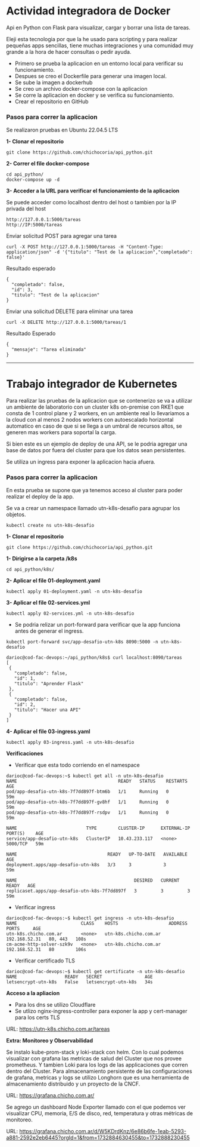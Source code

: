 # Actividad integradora de Docker
Api en Python con Flask para visualizar, cargar y borrar una lista de tareas.

Eleji esta tecnologia por que la he usado para scripting y para realizar pequeñas apps sencillas, tiene muchas integraciones  y una comunidad muy grande a la hora de hacer consultas o pedir ayuda.

* Primero se prueba la aplicacion en un entorno local para verificar su funcionamiento.
* Despues se creo el Dockerfile para generar una imagen local.
* Se sube la imagen a dockerhub
* Se creo un archivo docker-compose con la aplicacion
* Se corre la aplicacion en docker y se verifica su funcionamiento.
* Crear el repositorio en GitHub

### Pasos para correr la aplicacion
Se realizaron pruebas en  Ubuntu 22.04.5 LTS

**1- Clonar el repositorio**
```
git clone https://github.com/chichocoria/api_python.git
```

**2- Correr el file docker-compose**
```
cd api_python/
docker-compose up -d
```

**3- Acceder a la URL para verificar el funcionamiento de la aplicacion**

Se puede acceder como localhost dentro del host o tambien por la IP privada del host

```
http://127.0.0.1:5000/tareas
http://IP:5000/tareas
```

Enviar solicitud POST para agregar una tarea
```
curl -X POST http://127.0.0.1:5000/tareas -H "Content-Type: application/json" -d '{"titulo": "Test de la aplicacion","completado": false}'
```

Resultado esperado
```
{
  "completado": false,
  "id": 3,
  "titulo": "Test de la aplicacion"
}
```

Enviar una solicitud DELETE para eliminar una tarea
```
curl -X DELETE http://127.0.0.1:5000/tareas/1
```

Resultado Esperado
```
{
  "mensaje": "Tarea eliminada"
}
```


---

# Trabajo integrador de Kubernetes

Para realizar las pruebas de la aplicacion que se contenerizo se va a utilizar un ambiente de laboratorio con un cluster k8s on-premise con RKE1 que consta de 1 control plane y 2 workers, en un ambiente real lo llevariamos a la cloud con al menos 2 nodos workers con autoescalado horizontal automatico en caso de que si se llega a un umbral de recursos altos, se generen mas workers para soportal la carga.

Si bien este es un ejemplo de deploy de una API, se le podria agregar una base de datos por fuera del cluster para que los datos sean persistentes.

Se utiliza un ingress para exponer la aplicacion hacia afuera.

### Pasos para correr la aplicacion
En esta prueba se supone que ya tenemos acceso al cluster para poder realizar el deploy de la app. 

Se va a crear un namespace llamado utn-k8s-desafio para agrupar los objetos.

```
kubectl create ns utn-k8s-desafio
```

**1- Clonar el repositorio**
```
git clone https://github.com/chichocoria/api_python.git
```

**1- Dirigirse a la carpeta /k8s**
```
cd api_python/k8s/
```

**2- Aplicar el file 01-deployment.yaml**
```
kubectl apply 01-deployment.yaml -n utn-k8s-desafio
```

**3- Aplicar el file 02-services.yml**
```
kubectl apply 02-services.yml -n utn-k8s-desafio
```

* Se podria relizar un port-forward para verificar que la app funciona antes de generar el ingress.
```
kubectl port-forward svc/app-desafio-utn-k8s 8090:5000 -n utn-k8s-desafio
 ```

 ```
darioc@cod-fac-devops:~/api_python/k8s$ curl localhost:8090/tareas
[
  {
    "completado": false,
    "id": 1,
    "titulo": "Aprender Flask"
  },
  {
    "completado": false,
    "id": 2,
    "titulo": "Hacer una API"
  }
]
 ```

**4- Aplicar el file 03-ingress.yaml**
```
kubectl apply 03-ingress.yaml -n utn-k8s-desafio
```


**Verificaciones**
* Verificar que esta todo corriendo en el namespace
```
darioc@cod-fac-devops:~$ kubectl get all -n utn-k8s-desafio
NAME                                      READY   STATUS    RESTARTS   AGE
pod/app-desafio-utn-k8s-7f7dd897f-btm6b   1/1     Running   0          59m
pod/app-desafio-utn-k8s-7f7dd897f-gv8hf   1/1     Running   0          59m
pod/app-desafio-utn-k8s-7f7dd897f-rsdpv   1/1     Running   0          59m

NAME                          TYPE        CLUSTER-IP      EXTERNAL-IP   PORT(S)    AGE
service/app-desafio-utn-k8s   ClusterIP   10.43.233.117   <none>        5000/TCP   59m

NAME                                  READY   UP-TO-DATE   AVAILABLE   AGE
deployment.apps/app-desafio-utn-k8s   3/3     3            3           59m

NAME                                            DESIRED   CURRENT   READY   AGE
replicaset.apps/app-desafio-utn-k8s-7f7dd897f   3         3         3       59m
```

* Verificar ingress
```
darioc@cod-fac-devops:~$ kubectl get ingress -n utn-k8s-desafio
NAME                        CLASS    HOSTS                   ADDRESS         PORTS     AGE
utn-k8s.chicho.com.ar       <none>   utn-k8s.chicho.com.ar   192.168.52.31   80, 443   108s
cm-acme-http-solver-szk9v   <none>   utn-k8s.chicho.com.ar   192.168.52.31   80        106s
```

* Verificar certificado TLS
```
darioc@cod-fac-devops:~$ kubectl get certificate -n utn-k8s-desafio 
NAME                  READY   SECRET                AGE
letsencrypt-utn-k8s   False   letsencrypt-utn-k8s   34s
```


**Acceso a la apliacion**
* Para los dns se utilizo Cloudflare
* Se utlizo nginx-ingress-controller para exponer la app y cert-manager para los certs TLS

URL: https://utn-k8s.chicho.com.ar/tareas


**Extra: Monitoreo y Observabilidad**

Se instalo kube-prom-stack y loki-stack con helm. Con lo cual podemos visualizar con grafana las metricas de salud del Cluster que nos provee prometheus. Y tambien Loki para los logs de las applicaciones que corren dentro del Cluster.
Para almacenamiento persistente de las configuraciones de grafana, metricas y logs se utilizo Longhorn que es una herramienta de almacenamiento distribuido y un proyecto de la CNCF.

URL: https://grafana.chicho.com.ar/

Se agrego un dashboard Node Exporter llamado con el que podemos ver visualizar CPU, memoria, E/S de disco, red, temperatura y otras métricas de monitoreo.

URL: https://grafana.chicho.com.ar/d/W5KDrdKnz/6e86b6fe-1eab-5293-a881-2592e2eb6445?orgId=1&from=1732884630455&to=1732888230455

